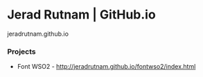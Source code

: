# Jerad Rutnam | GitHub.io
jeradrutnam.github.io

### Projects
* Font WSO2 - http://jeradrutnam.github.io/fontwso2/index.html
